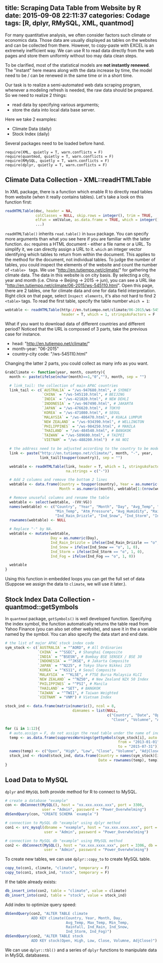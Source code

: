 title: Scraping Data Table from Website by R
date: 2015-09-08 22:11:37
categories: Codage
tags: [R, dplyr, RMySQL, XML, quantmod]
---

For many quantitative analysis, we often consider factors such climate or economics data. Those data are usually displayed as tables on the websites and can be collected from there. However, to copy-paste with EXCEL is an extremely inefficient way. 
We can use R to read data directly from the web pages and store them uniformly without too may data clean steps.
<!-- more -->
To be clarified, most of the statistical models are **not instantly renewed**. The "instant" here means along with the data increase by time, the model need to be / can be renewed in the same time or in a short time.

Our task is to realize a semi-automated web data scraping program, whenever a modeling refresh is needed, the raw data should be prepared.
So we need to realize 2 things:
* read data by specifying various arguments;
* store the data into local data base server.

Here we take 2 examples:
* Climate Data (daily)
* Stock Index (daily)

Several packages need to be loaded before hand.
```
require(XML, quietly = T, warn.conflicts = F)
require(quantmod, quietly = T, warn.conflicts = F)
require(RMySQL, quietly = T, warn.conflicts = F)
require(dplyr, quietly = T, warn.conflicts = F)
```

## Climate Data Collection - XML::readHTMLTable
In XML package, there is a function which enable R to directly read tables from website (when it really contains tables).
Let's take a look on this function first:
``` r
readHTMLTable(doc, header = NA,
              colClasses = NULL, skip.rows = integer(), trim = TRUE,
              elFun = xmlValue, as.data.frame = TRUE, which = integer(),
              ...)
```
`readHTMLTable()` inherits `read.table()` in `base` package. You can specify more arguments than what you see here if you are familiar with the latter function.
`doc` requires a HTML document - either a file name or a URL. To simplify it, we can directly assign a URL to it.
`which` an integer vector identifying which tables to return from within the document. This applies to the method for the document, not individual tables. To judge the number of tables, you could inspect the elements of the website and count the number of `<table> ` tags.
We use "http://en.tutiempo.net/climate/" for gathering the climate data. The data in this website is on city basis. By selecting a city, year and month (i.e. China -> Beijing -> 2015 -> jun), you can see a URL like "http://en.tutiempo.net/climate/06-2015/ws-545110.html".
Open this page, there are 2 tables, one for climate data and one for data field interpretation. Right click on that page, select `Inspect elements`, it's also not hard to find 2 `<table>` tags.
To read the first table, specify the table number `which = 1`:
``` r
webtable <- readHTMLTable(http://en.tutiempo.net/climate/06-2015/ws-545110.html,
                          header = T, which = 1, stringsAsFactors = F
```

What if you want to download data of different countries and different period?
Noticed that the URL is composed of 3 parts, take the previous case for instance.
* head: "http://en.tutiempo.net/climate/"
* month-year: "06-2015"
* country-city code: "/ws-545110.html"

Changing the latter 2 parts, you could collect as many info as you want.

``` r
GrabClimate <- function(year, month, country){
  month <- paste(ifelse(nchar(month)==1,"0",""), month, sep = "")

  # link_tail: the collection of main APAC countries
  link_tail <- c(`AUSTRALIA` = "/ws-947680.html", # SYDNEY
                 `CHINA` = "/ws-545110.html", # BEIJING
                 `INDIA` = "/ws-421820.html", # NEW DEHLI
                 `INDONESIA` = "/ws-967490.html", # JAKARTA
                 `JAPAN` = "/ws-476620.html", # TOKYO
                 `KOREA` = "/ws-471080.html", # SEOUL
                 `MALAYSIA` = "/ws-486470.html", # KUALA LUMPUR
                 `NEW ZEALAND` = "/ws-934390.html", # WELLINGTON
                 `PHILIPPINES` = "/ws-984250.html", # MANILA
                 `THAILAND` = "/ws-484540.html", # BANGKOK
                 `TAIWAN` = "/ws-589680.html", # TAIPEI
                 `VIETNAM` = "/ws-488200.html")  # HA NOI

  # the address need to be adjusted according to the country to be modeled
  link <- paste("http://en.tutiempo.net/climate/", month, "-", year,
                link_tail[toupper(country)], sep = "")

  webtable <- readHTMLTable(link, header = T, which = 1, stringsAsFactors = F,
                            na.strings = c("-"))

  # Add 2 columns and remove the bottom 2 lines
  webtable <- data.frame(Country = toupper(country), Year = as.numeric(year),
                         Month = as.numeric(month), webtable[1:(nrow(webtable)-2),])

  # Remove unuseful columns and rename the table
  webtable <- select(webtable, -(VV:VG))
  names(webtable) <- c("Country", "Year", "Month", "Day", "Avg_Temp", "Max_Temp",
                       "Min_Temp", "Atm_Pressure", "Avg_Humidity", "Rainfall",
                       "Ind_Rain_Drizzle", "Ind_Snow", "Ind_Storm", "Ind_Fog")
  rownames(webtable) <- NULL

  # Replace "-" by NA.
  webtable <- mutate(webtable,
                     Day = as.numeric(Day),
                     Ind_Rain_Drizzle = ifelse(Ind_Rain_Drizzle == "o", 1, 0),
                     Ind_Snow = ifelse(Ind_Snow == "o", 1, 0),
                     Ind_Storm = ifelse(Ind_Storm == "o", 1, 0),
                     Ind_Fog = ifelse(Ind_Fog == "o", 1, 0))

  webtable
}
```
Using this function in embedded loops you can get the full set of data (Suppose we assign the data to `climate`, we will use it later.).

## Stock Index Data Collection - quantmod::getSymbols
In `quantmod` package, `getSymbols()` is well developed function. Specifying the index symbol, the function automatically returns the table read from Yahoo Finance (you can also set other website), and save it in the a variable named by the symbol. You can also specify the data start and end date.

``` r
# the list of major APAC stock index code
sym_stock <- c(`AUSTRALIA` = "^AORD", # All Ordinaries
               `CHINA` = "^SSEC", # Shanghai Composite
               `INDIA` = "^BSESN", # Bombay BSE SENSEX / BSE 30
               `INDONESIA` = "^JKSE", # Jakarta Composite
               `JAPAN` = "^N225", # Tokyo Share Nikkei 225
               `KOREA` = "^KS11", # Seoul Composite
               `MALAYSIA` = "^KLSE", # FTSE Bursa Malaysia KLCI
               `NEW ZEALAND` = "^NZ50", # New Zealand NZX 50 Index
               `PHILIPPINES` = "^PSI", # Manila
               `THAILAND` = "SET", # BANGKOK
               `TAIWAN` = "^TWII", # Taiwan Weighted
               `VIETNAM` = "VNM") # Vietnam Index

stock_ind <- data.frame(matrix(numeric(), ncol = 8,
                               dimnames = list(NULL,
                                               c("Country", "Date", "Open", "High", "Low",
                                                 "Close", "Volumne", "AdjClose"))))

for (i in 1:12){
  # auto.assign = F, do not assign the read table under the name of index code
  temp <- as.data.frame(suppressWarnings(getSymbols(sym_stock[i], auto.assign = F,
                                                    from = "2013-01-01",
                                                    to = "2015-07-31")))
  names(temp) <- c("Open", "High", "Low", "Close", "Volumne", "AdjClose")
  stock_ind <- rbind(stock_ind, data.frame(Country = names(sym_stock)[i],
                                           Date = rownames(temp), temp))
}
```

## Load Data to MySQL
`dplyr` and `RMySQL` both provide method for R to connect to MySQL.
``` r
# create a database "example"
con <- dbConnect(MySQL(), host = "xx.xxx.xxxx.xxx", port = 3306,
                 user = "Admin", password = "Power_Overwhelming")
dbSendQuery(con, "CREATE SCHEMA `example`")

# connection to MySQL db "example" using dplyr method
con1 <- src_mysql(dbname = "example", host = "xx.xxx.xxxx.xxx", port = 3306,
                  user = "Admin", password = "Power_Overwhelming")

# connection to MySQL db "example" using RMySQL method
con2 <- dbConnect(MySQL(), host = "xx.xxx.xxxx.xxx", port = 3306, db = "example",
                  user = "Admin", password = "Power_Overwhelming")
```
To create new tables, we can use `dplyr::copy_to` to create MySQL table.
``` r
copy_to(con1, climate, "climate", temporary = F)
copy_to(con1, stock_ind, "stock", temporary = F)
```
If the table already exists:
``` r
db_insert_into(con2, table = "climate", value = climate)
db_insert_into(con2, table = "stock", value = stock_ind)
```
Add index to optimize query speed:
``` r
dbSendQuery(con2, "ALTER TABLE climate
            ADD KEY climate(Country, Year, Month, Day,
                            Avg_Temp, Max_Temp, Min_Temp,
                            Rainfall, Ind_Rain, Ind_Snow,
                            Ind_Storm, Ind_Fog)")
dbSendQuery(con2, "ALTER TABLE stock
            ADD KEY stock(Open, High, Low, Close, Volumne, AdjClose)")
```

We can use `dplyr::tbl()` and a series of `dplyr` functions to manipulate data in MySQL databasess.

